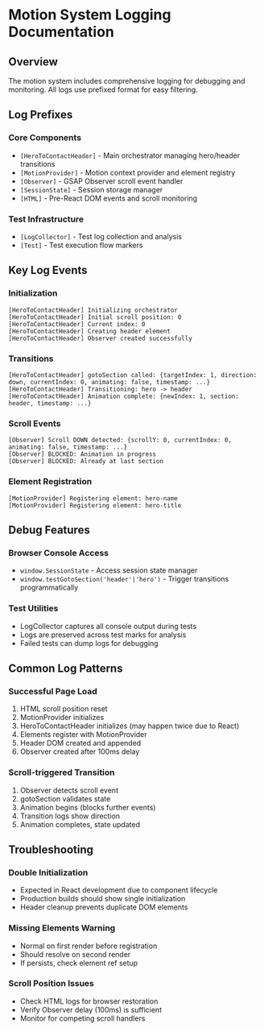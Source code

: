 # Motion System Logging Documentation

## Overview

The motion system includes comprehensive logging for debugging and monitoring. All logs use prefixed format for easy filtering.

## Log Prefixes

### Core Components

- `[HeroToContactHeader]` - Main orchestrator managing hero/header transitions
- `[MotionProvider]` - Motion context provider and element registry
- `[Observer]` - GSAP Observer scroll event handler
- `[SessionState]` - Session storage manager
- `[HTML]` - Pre-React DOM events and scroll monitoring

### Test Infrastructure

- `[LogCollector]` - Test log collection and analysis
- `[Test]` - Test execution flow markers

## Key Log Events

### Initialization

```
[HeroToContactHeader] Initializing orchestrator
[HeroToContactHeader] Initial scroll position: 0
[HeroToContactHeader] Current index: 0
[HeroToContactHeader] Creating header element
[HeroToContactHeader] Observer created successfully
```

### Transitions

```
[HeroToContactHeader] gotoSection called: {targetIndex: 1, direction: down, currentIndex: 0, animating: false, timestamp: ...}
[HeroToContactHeader] Transitioning: hero -> header
[HeroToContactHeader] Animation complete: {newIndex: 1, section: header, timestamp: ...}
```

### Scroll Events

```
[Observer] Scroll DOWN detected: {scrollY: 0, currentIndex: 0, animating: false, timestamp: ...}
[Observer] BLOCKED: Animation in progress
[Observer] BLOCKED: Already at last section
```

### Element Registration

```
[MotionProvider] Registering element: hero-name
[MotionProvider] Registering element: hero-title
```

## Debug Features

### Browser Console Access

- `window.SessionState` - Access session state manager
- `window.testGotoSection('header'|'hero')` - Trigger transitions programmatically

### Test Utilities

- LogCollector captures all console output during tests
- Logs are preserved across test marks for analysis
- Failed tests can dump logs for debugging

## Common Log Patterns

### Successful Page Load

1. HTML scroll position reset
2. MotionProvider initializes
3. HeroToContactHeader initializes (may happen twice due to React)
4. Elements register with MotionProvider
5. Header DOM created and appended
6. Observer created after 100ms delay

### Scroll-triggered Transition

1. Observer detects scroll event
2. gotoSection validates state
3. Animation begins (blocks further events)
4. Transition logs show direction
5. Animation completes, state updated

## Troubleshooting

### Double Initialization

- Expected in React development due to component lifecycle
- Production builds should show single initialization
- Header cleanup prevents duplicate DOM elements

### Missing Elements Warning

- Normal on first render before registration
- Should resolve on second render
- If persists, check element ref setup

### Scroll Position Issues

- Check HTML logs for browser restoration
- Verify Observer delay (100ms) is sufficient
- Monitor for competing scroll handlers
